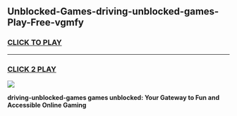 
## Unblocked-Games-driving-unblocked-games-Play-Free-vgmfy
<h3>
<a href="https://premium76.site?title=driving-unblocked-games&ref=23A">CLICK TO PLAY</a></h3>
<hr>

<h3>
<a href="https://premium76.site?title=driving-unblocked-games&ref=23A">CLICK 2 PLAY</a>
  
</h3>

<a href="https://premium76.site?title=driving-unblocked-games&ref=23A"><img src="https://clearcache.store/games.png"></a>


**driving-unblocked-games games unblocked: Your Gateway to Fun and Accessible Online Gaming**
